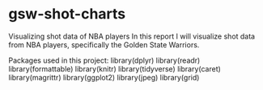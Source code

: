 # gsw-shot-charts
Visualizing shot data of NBA players In this report I will visualize shot data from NBA players, specifically the Golden State Warriors.

Packages used in this project: library(dplyr) 
library(readr) 
library(formattable) 
library(knitr) 
library(tidyverse) 
library(caret) 
library(magrittr) 
library(ggplot2) 
library(jpeg) 
library(grid)

